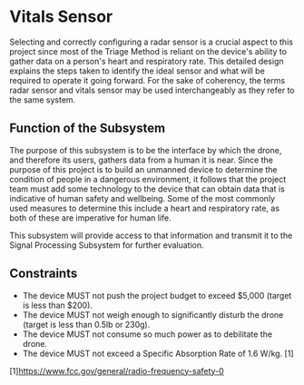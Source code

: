 # Vitals Sensor

Selecting and correctly configuring a radar sensor is a crucial aspect to this project since most of the Triage Method is reliant on the device's ability to gather data on a person's heart and respiratory rate. This detailed design explains the steps taken to identify the ideal sensor and what will be required to operate it going forward. For the sake of coherency, the terms radar sensor and vitals sensor may be used interchangeably as they refer to the same system.

## Function of the Subsystem

The purpose of this subsystem is to be the interface by which the drone, and therefore its users, gathers data from a human it is near. Since the purpose of this project is to build an unmanned device to determine the condition of people in a dangerous environment, it follows that the project team must add some technology to the device that can obtain data that is indicative of human safety and wellbeing. Some of the most commonly used measures to determine this include a heart and respiratory rate, as both of these are imperative for human life.  
  
This subsystem will provide access to that information and transmit it to the Signal Processing Subsystem for further evaluation.

## Constraints
  - The device MUST not push the project budget to exceed $5,000 (target is less than $200).
  - The device MUST not weigh enough to significantly disturb the drone (target is less than 0.5lb or 230g).
  - The device MUST not consume so much power as to debilitate the drone.
  - The device MUST not exceed a Specific Absorption Rate of 1.6 W/kg. [1]







[1]https://www.fcc.gov/general/radio-frequency-safety-0

